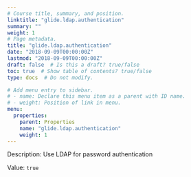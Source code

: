 ```yaml
---
# Course title, summary, and position.
linktitle: "glide.ldap.authentication"
summary: ""
weight: 1
# Page metadata.
title: "glide.ldap.authentication"
date: "2018-09-09T00:00:00Z"
lastmod: "2018-09-09T00:00:00Z"
draft: false  # Is this a draft? true/false
toc: true  # Show table of contents? true/false
type: docs  # Do not modify.

# Add menu entry to sidebar.
# - name: Declare this menu item as a parent with ID name.
# - weight: Position of link in menu.
menu:
  properties:
    parent: Properties
    name: "glide.ldap.authentication"
    weight: 1
---
```


Description: Use LDAP for password authentication


Value: `true`